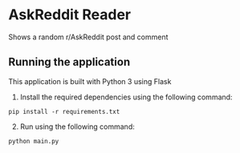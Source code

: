 # AskReddit Reader

Shows a random r/AskReddit post and comment

## Running the application

This application is built with Python 3 using Flask

1. Install the required dependencies using the following command:
  ```
  pip install -r requirements.txt
  ```

2. Run using the following command:
  ```
  python main.py
  ```
